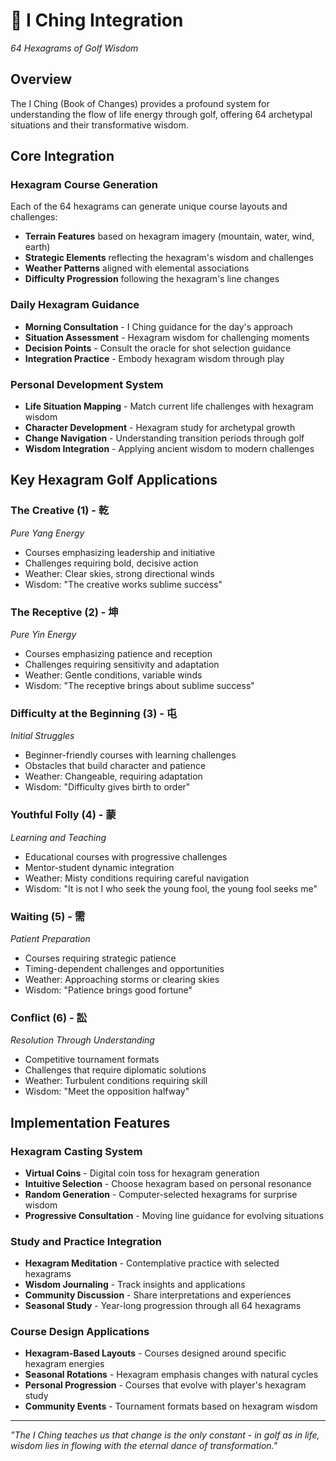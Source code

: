 # 📿 I Ching Integration
*64 Hexagrams of Golf Wisdom*

## Overview
The I Ching (Book of Changes) provides a profound system for understanding the flow of life energy through golf, offering 64 archetypal situations and their transformative wisdom.

## Core Integration

### Hexagram Course Generation
Each of the 64 hexagrams can generate unique course layouts and challenges:
- **Terrain Features** based on hexagram imagery (mountain, water, wind, earth)
- **Strategic Elements** reflecting the hexagram's wisdom and challenges
- **Weather Patterns** aligned with elemental associations
- **Difficulty Progression** following the hexagram's line changes

### Daily Hexagram Guidance
- **Morning Consultation** - I Ching guidance for the day's approach
- **Situation Assessment** - Hexagram wisdom for challenging moments
- **Decision Points** - Consult the oracle for shot selection guidance
- **Integration Practice** - Embody hexagram wisdom through play

### Personal Development System
- **Life Situation Mapping** - Match current life challenges with hexagram wisdom
- **Character Development** - Hexagram study for archetypal growth
- **Change Navigation** - Understanding transition periods through golf
- **Wisdom Integration** - Applying ancient wisdom to modern challenges

## Key Hexagram Golf Applications

### The Creative (1) - 乾
*Pure Yang Energy*
- Courses emphasizing leadership and initiative
- Challenges requiring bold, decisive action
- Weather: Clear skies, strong directional winds
- Wisdom: "The creative works sublime success"

### The Receptive (2) - 坤
*Pure Yin Energy*  
- Courses emphasizing patience and reception
- Challenges requiring sensitivity and adaptation
- Weather: Gentle conditions, variable winds
- Wisdom: "The receptive brings about sublime success"

### Difficulty at the Beginning (3) - 屯
*Initial Struggles*
- Beginner-friendly courses with learning challenges
- Obstacles that build character and patience
- Weather: Changeable, requiring adaptation
- Wisdom: "Difficulty gives birth to order"

### Youthful Folly (4) - 蒙
*Learning and Teaching*
- Educational courses with progressive challenges
- Mentor-student dynamic integration
- Weather: Misty conditions requiring careful navigation
- Wisdom: "It is not I who seek the young fool, the young fool seeks me"

### Waiting (5) - 需
*Patient Preparation*
- Courses requiring strategic patience
- Timing-dependent challenges and opportunities
- Weather: Approaching storms or clearing skies
- Wisdom: "Patience brings good fortune"

### Conflict (6) - 訟
*Resolution Through Understanding*
- Competitive tournament formats
- Challenges that require diplomatic solutions
- Weather: Turbulent conditions requiring skill
- Wisdom: "Meet the opposition halfway"

## Implementation Features

### Hexagram Casting System
- **Virtual Coins** - Digital coin toss for hexagram generation
- **Intuitive Selection** - Choose hexagram based on personal resonance
- **Random Generation** - Computer-selected hexagrams for surprise wisdom
- **Progressive Consultation** - Moving line guidance for evolving situations

### Study and Practice Integration
- **Hexagram Meditation** - Contemplative practice with selected hexagrams
- **Wisdom Journaling** - Track insights and applications
- **Community Discussion** - Share interpretations and experiences
- **Seasonal Study** - Year-long progression through all 64 hexagrams

### Course Design Applications
- **Hexagram-Based Layouts** - Courses designed around specific hexagram energies
- **Seasonal Rotations** - Hexagram emphasis changes with natural cycles
- **Personal Progression** - Courses that evolve with player's hexagram study
- **Community Events** - Tournament formats based on hexagram wisdom

---

*"The I Ching teaches us that change is the only constant - in golf as in life, wisdom lies in flowing with the eternal dance of transformation."*